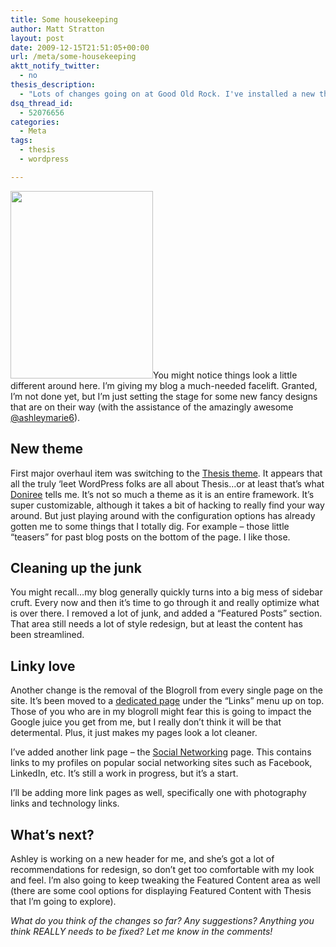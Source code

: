 ```yaml
---
title: Some housekeeping
author: Matt Stratton
layout: post
date: 2009-12-15T21:51:05+00:00
url: /meta/some-housekeeping
aktt_notify_twitter:
  - no
thesis_description:
  - "Lots of changes going on at Good Old Rock. I've installed a new theme and streamlined the content."
dsq_thread_id:
  - 52076656
categories:
  - Meta
tags:
  - thesis
  - wordpress

---
```

[<img class="alignright" title="Housekeeping" src="http://farm4.static.flickr.com/3140/2580879201_f33871ba2b.jpg" alt="" width="228" height="300" />][1]You might notice things look a little different around here. I&#8217;m giving my blog a much-needed facelift. Granted, I&#8217;m not done yet, but I&#8217;m just setting the stage for some new fancy designs that are on their way (with the assistance of the amazingly awesome <a href="http://twitter.com/ashleymarie6" target="_blank">@ashleymarie6</a>).

## New theme

First major overhaul item was switching to the <a href="http://diythemes.com/" target="_blank">Thesis theme</a>. It appears that all the truly &#8216;leet WordPress folks are all about Thesis&#8230;or at least that&#8217;s what <a href="http://doniree.com" target="_blank">Doniree</a> tells me. It&#8217;s not so much a theme as it is an entire framework. It&#8217;s super customizable, although it takes a bit of hacking to really find your way around. But just playing around with the configuration options has already gotten me to some things that I totally dig. For example &#8211; those little &#8220;teasers&#8221; for past blog posts on the bottom of the page. I like those.

## Cleaning up the junk

You might recall&#8230;my blog generally quickly turns into a big mess of sidebar cruft. Every now and then it&#8217;s time to go through it and really optimize what is over there. I removed a lot of junk, and added a &#8220;Featured Posts&#8221; section. That area still needs a lot of style redesign, but at least the content has been streamlined.

## Linky love

Another change is the removal of the Blogroll from every single page on the site. It&#8217;s been moved to a <a href="/links/blogroll" target="_self">dedicated page</a> under the &#8220;Links&#8221; menu up on top. Those of you who are in my blogroll might fear this is going to impact the Google juice you get from me, but I really don&#8217;t think it will be that determental. Plus, it just makes my pages look a lot cleaner.

I&#8217;ve added another link page &#8211; the <a href="/links/social-networking" target="_self">Social Networking</a> page. This contains links to my profiles on popular social networking sites such as Facebook, LinkedIn, etc. It&#8217;s still a work in progress, but it&#8217;s a start.

I&#8217;ll be adding more link pages as well, specifically one with photography links and technology links.

## What&#8217;s next?

Ashley is working on a new header for me, and she&#8217;s got a lot of recommendations for redesign, so don&#8217;t get too comfortable with my look and feel. I&#8217;m also going to keep tweaking the Featured Content area as well (there are some cool options for displaying Featured Content with Thesis that I&#8217;m going to explore).

_What do you think of the changes so far? Any suggestions? Anything you think REALLY needs to be fixed? Let me know in the comments!_

 [1]: http://www.flickr.com/photos/wererabbit/2580879201/